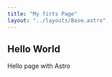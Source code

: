 ```yaml
---
title: "My firts Page"
layout: "../layouts/Base.astro"
---
```


## Hello World

Hello page with Astro
